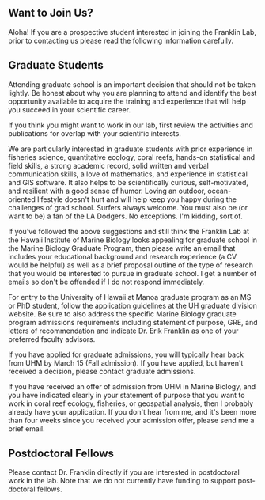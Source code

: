 <!DOCTYPE html>
<html lang="en">
<head>
    <meta charset="UTF-8">
    <meta name="viewport" content="width=device-width, initial-scale=1.0">
    <title>Want to Join Us?</title>
    
  <!-- Link to your CSS file -->
  <link rel="stylesheet" href="/css/team.css">
</head>

<section class ="join-team">
<body>
    <div class="content">
        <h1>Want to Join Us?</h1>
        <p>Aloha! If you are a prospective student interested in joining the Franklin Lab, prior to contacting us please read the following information carefully.</p>
        <h2>Graduate Students</h2>
        <p>Attending graduate school is an important decision that should not be taken lightly. Be honest about why you are planning to attend and identify the best opportunity available to acquire the training and experience that will help you succeed in your scientific career.</p>
        <p>If you think you might want to work in our lab, first review the activities and publications for overlap with your scientific interests.</p>
        <p>We are particularly interested in graduate students with prior experience in fisheries science, quantitative ecology, coral reefs, hands-on statistical and field skills, a strong academic record, solid written and verbal communication skills, a love of mathematics, and experience in statistical and GIS software. It also helps to be scientifically curious, self-motivated, and resilient with a good sense of humor. Loving an outdoor, ocean-oriented lifestyle doesn't hurt and will help keep you happy during the challenges of grad school. Surfers always welcome. You must also be (or want to be) a fan of the LA Dodgers. No exceptions. I'm kidding, sort of.</p>
        <p>If you've followed the above suggestions and still think the Franklin Lab at the Hawaii Institute of Marine Biology looks appealing for graduate school in the Marine Biology Graduate Program, then please write an email that includes your educational background and research experience (a CV would be helpful) as well as a brief proposal outline of the type of research that you would be interested to pursue in graduate school. I get a number of emails so don't be offended if I do not respond immediately.</p>
        <p>For entry to the University of Hawaii at Manoa graduate program as an MS or PhD student, follow the application guidelines at the UH graduate division website. Be sure to also address the specific Marine Biology graduate program admissions requirements including statement of purpose, GRE, and letters of recommendation and indicate Dr. Erik Franklin as one of your preferred faculty advisors.</p>
        <p>If you have applied for graduate admissions, you will typically hear back from UHM by March 15 (Fall admission). If you have applied, but haven't received a decision, please contact graduate admissions.</p>
        <p>If you have received an offer of admission from UHM in Marine Biology, and you have indicated clearly in your statement of purpose that you want to work in coral reef ecology, fisheries, or geospatial analysis, then I probably already have your application. If you don't hear from me, and it's been more than four weeks since you received your admission offer, please send me a brief email.</p>
        <h2>Postdoctoral Fellows</h2>
        <p>Please contact Dr. Franklin directly if you are interested in postdoctoral work in the lab. Note that we do not currently have funding to support post-doctoral fellows.</p>
    </div>
</body>
</section>
</html>


